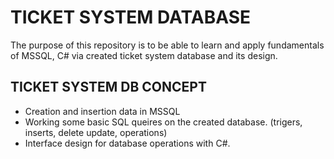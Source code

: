 # TICKET SYSTEM DATABASE 

The purpose of this repository is to be able to learn and apply fundamentals of MSSQL, C# via created ticket system database and its design.

## TICKET SYSTEM DB CONCEPT
- Creation and insertion data in MSSQL
- Working some basic SQL queires on the created database. (trigers, inserts, delete update, operations)
- Interface design for database operations with C#.
